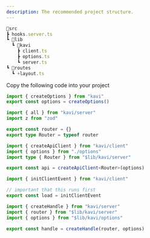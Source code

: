 ```yaml
---
description: The recommended project structure.
---
```


```ts
📂src
┣ hooks.server.ts
┗ 📂lib
  ┗ 📂kavi
    ┣ client.ts
    ┣ options.ts
    ┗ server.ts
┗ 📂routes
  ┗ +layout.ts
```

Copy the following code into your project

```ts file=options.ts
import { createOptions } from "kavi"
export const options = createOptions()
```

```ts file=server.ts
import { all } from "kavi/server"
import z from "zod"

export const router = {}
export type Router = typeof router
```

```ts file=client.ts
import { createApiClient } from "kavi/client"
import { options } from "./options"
import type { Router } from "$lib/kavi/server"

export const api = createApiClient<Router>(options)
```

```ts file=layout.ts
import { initClientEvent } from "kavi/client"

// important that this runs first
export const load = initClientEvent
```

```ts file=hooks.server.ts
import { createHandle } from "kavi/server"
import { router } from "$lib/kavi/server"
import { options } from "$lib/kavi/options"

export const handle = createHandle(router, options)
```
